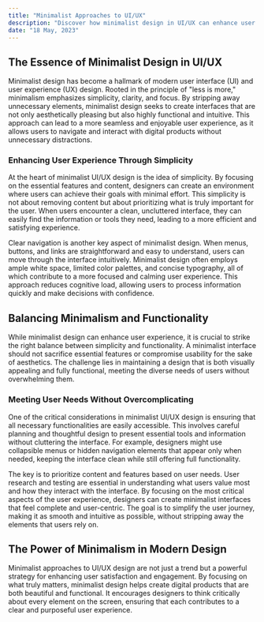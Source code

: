 ```yaml
---
title: "Minimalist Approaches to UI/UX"
description: "Discover how minimalist design in UI/UX can enhance user experience by focusing on essential features and clear navigation while balancing simplicity with functionality."
date: "18 May, 2023"
---
```


## The Essence of Minimalist Design in UI/UX

Minimalist design has become a hallmark of modern user interface (UI) and user experience (UX) design. Rooted in the principle of "less is more," minimalism emphasizes simplicity, clarity, and focus. By stripping away unnecessary elements, minimalist design seeks to create interfaces that are not only aesthetically pleasing but also highly functional and intuitive. This approach can lead to a more seamless and enjoyable user experience, as it allows users to navigate and interact with digital products without unnecessary distractions.

### Enhancing User Experience Through Simplicity

At the heart of minimalist UI/UX design is the idea of simplicity. By focusing on the essential features and content, designers can create an environment where users can achieve their goals with minimal effort. This simplicity is not about removing content but about prioritizing what is truly important for the user. When users encounter a clean, uncluttered interface, they can easily find the information or tools they need, leading to a more efficient and satisfying experience.

Clear navigation is another key aspect of minimalist design. When menus, buttons, and links are straightforward and easy to understand, users can move through the interface intuitively. Minimalist design often employs ample white space, limited color palettes, and concise typography, all of which contribute to a more focused and calming user experience. This approach reduces cognitive load, allowing users to process information quickly and make decisions with confidence.

## Balancing Minimalism and Functionality

While minimalist design can enhance user experience, it is crucial to strike the right balance between simplicity and functionality. A minimalist interface should not sacrifice essential features or compromise usability for the sake of aesthetics. The challenge lies in maintaining a design that is both visually appealing and fully functional, meeting the diverse needs of users without overwhelming them.

### Meeting User Needs Without Overcomplicating

One of the critical considerations in minimalist UI/UX design is ensuring that all necessary functionalities are easily accessible. This involves careful planning and thoughtful design to present essential tools and information without cluttering the interface. For example, designers might use collapsible menus or hidden navigation elements that appear only when needed, keeping the interface clean while still offering full functionality.

The key is to prioritize content and features based on user needs. User research and testing are essential in understanding what users value most and how they interact with the interface. By focusing on the most critical aspects of the user experience, designers can create minimalist interfaces that feel complete and user-centric. The goal is to simplify the user journey, making it as smooth and intuitive as possible, without stripping away the elements that users rely on.

## The Power of Minimalism in Modern Design

Minimalist approaches to UI/UX design are not just a trend but a powerful strategy for enhancing user satisfaction and engagement. By focusing on what truly matters, minimalist design helps create digital products that are both beautiful and functional. It encourages designers to think critically about every element on the screen, ensuring that each contributes to a clear and purposeful user experience.